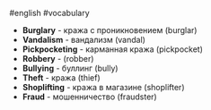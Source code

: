 #english #vocabulary 
- **Burglary** - кража с проникновением (burglar)
- **Vandalism** - вандализм (vandal)
- **Pickpocketing** - карманная кража (pickpocket)
- **Robbery** -  (robber)
- **Bullying** - буллинг (bully)
- **Theft** - кража (thief)
- **Shoplifting** - кража в магазине (shoplifter)
- **Fraud** - мошенничество (fraudster)
